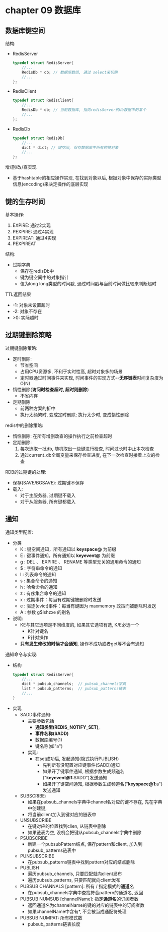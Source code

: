 # chapter 09 数据库

## 数据库键空间
结构:
* RedisServer
    ```cpp
    typedef struct RedisServer{
        //...
        RedisDb * db; // 数据库数组, 通过 select来切换
        //...
    };
    ```
* RedisClient
    ```cpp
    typedef struct RedisClient{
        //...
        RedisDb * db; // 当前数据库, 指向redisServer的db数据中的某个
        //...
    };
    ```
* RedisDb
    ```cpp
    typedef struct RedisDb{
        //...
        dict * dict; // 键空间, 保存数据库中所有的键对象
        //...
    };
    ```

增/删/改/查实现
* 基于hashtable的相应操作实现, 在找到对象以后, 根据对象中保存的实际类型信息(encoding)来决定操作的底层实现


## 键的生存时间
基本操作:
1. EXPIRE: 通过2实现
2. PEXPIRE: 通过4实现
3. EXPIREAT: 通过4实现
4. PEXPIREAT

结构:
* 过期字典
    * 保存在redisDb中
    * 键为键空间中的对象指针
    * 值为long long类型的时间戳, 通过时间戳与当前时间做比较来判断超时

TTL返回结果
* -1: 对象未设置超时
* -2: 对象不存在
* \>0: 实际超时


## 过期键删除策略
过期键删除策略:
* 定时删除:
    * 节省空间
    * 占用CPU资源多, 不利于实时性高, 超时对象多的场景
    * 定时器通过时间事件来实现, 时间事件的实现方式--**无序链表**时间复杂度为O(N)
* 惰性删除(**访问时检查超时, 超时则删除**)
    * 不省内存
* 定期删除
    * 前两种方案的折中
    * 执行太频繁时, 变成定时删除; 执行太少时, 变成惰性删除

redis中的删除策略:
* 惰性删除: 在所有增删改查的操作执行之前检查超时
* 定期删除: 
    1. 每次选取一批db, 随机取出一些键进行检查, 时间过长时中止本次检查
    2. 通过current_db全局变量来保存检查进度, 在下一次检查时接着上次的检查

RDB的过期键的处理:
* 保存(SAVE/BGSAVE): 过期键不保存
* 载入: 
    * 对于主服务器, 过期键不载入
    * 对于从服务器, 所有键都载入

## 通知
通知类型配置:
* 分类
    * K : 键空间通知，所有通知以 __keyspace@<db>__ 为前缀
    * E : 键事件通知，所有通知以 __keyevent@<db>__ 为前缀
    * g : DEL 、 EXPIRE 、 RENAME 等类型无关的通用命令的通知
    * $ : 字符串命令的通知
    * l : 列表命令的通知
    * s : 集合命令的通知
    * h : 哈希命令的通知
    * z : 有序集合命令的通知
    * x : 过期事件：每当有过期键被删除时发送
    * e : 驱逐(evict)事件：每当有键因为 maxmemory 政策而被删除时发送
    * A : 参数 g$lshzxe 的别名
* 说明:
    * KE与其它选项是不同维度的, 如果其它选项有选, K/E必选一个
        * K针对键名
        * E针对操作
    * **只有发生修改的时候才会通知**, 操作不成功或者get等不会有通知

通知命令与实现:
* 结构
    ```cpp
    typedef struct RedisServer{
        //...
        dict * pubsub_channels;  // pubsub_channels字典
        list * pubsub_patterns;  // pubsub_patterns链表
        //...
    }
    ```
* 实现
    * SADD事件通知:
        * 主要参数包括
            * **通知类型(REDIS_NOTIFY_SET)**, 
            * **事件名称(SADD)**
            * 数据库编号(1)
            * 键名称(如"a")
        * 实现:
            * 在set成功后, 发起通知(隐式执行PUBLISH)
                * 先判断有没配置对应键事件(SADD)通知
                * 如果开了键事件通知, 根据参数生成频道名("__keyevent@1__:SADD")发送通知
                * 如果开了键空间通知, 根据参数生成频道名("__keyspace@1__:a")发送通知
    * SUBSCRIBE:
        * 如果在pubsub_channels字典中channel名对应的键不存在, 先在字典中创建键, 
        * 将当前client加入到键对应的链表中
    * UNSUBSCRIBE
        * 在键对应的位置找到clien, 从链表中删除
        * 如果链表为空, 没机会把键从pubsub_channels字典中删除
    * PSUBSCRIBE
        * 新建一个pubsubPattern结点, 保存pattern和client, 加入到pubsub_patterns链表中
    * PUNSUBSCRIBE
        * 在pubsub_patterns链表中找到pattern对应的结点删除
    * PUBLISH
        * 遍历pubsub_channels, 只要匹配就向client发布
        * 遍历pubsub_patterns, 只要匹配就向client发布
    * PUBSUB CHANNALS [pattern]: 所有 / 指定模式的**通道**名
        * 在pubsub_channels字典中查找符合pattern的通道名, 返回
    * PUBSUB NUMSUB [channelName]: 指定**通道名**的订阅者数
        * 返回通道名为channelName的键的对应的链表中的订阅者数
        * 如果channelName中含有\*, 不会被当成通配符处理
    * PUBSUB NUMPAT: 所有模式数
        * pubsub_patterns链表长度
